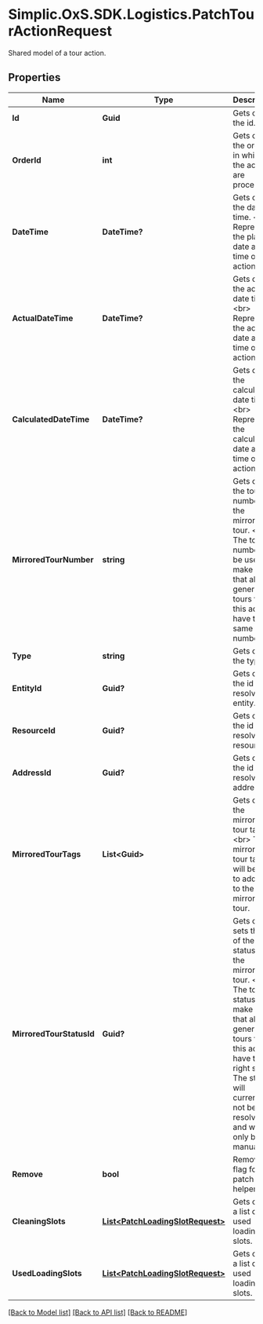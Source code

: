 # Simplic.OxS.SDK.Logistics.PatchTourActionRequest
Shared model of a tour action.

## Properties

Name | Type | Description | Notes
------------ | ------------- | ------------- | -------------
**Id** | **Guid** | Gets or sets the id. | [optional] 
**OrderId** | **int** | Gets or sets the order id in which the actions are processed. | [optional] 
**DateTime** | **DateTime?** | Gets or sets the date time.  &lt;br&gt;  Represents the planned date and time of the action.   | [optional] 
**ActualDateTime** | **DateTime?** | Gets or sets the actual date time.  &lt;br&gt;  Represents the actual date and time of the action.   | [optional] 
**CalculatedDateTime** | **DateTime?** | Gets or sets the calculated date time.  &lt;br&gt;  Represents the calculated date and time of the action.   | [optional] 
**MirroredTourNumber** | **string** | Gets or sets the tour number of the mirrored tour.  &lt;br&gt;  The tour number will be used to make sure that all generated tours from this action have the same   tour number.   | [optional] 
**Type** | **string** | Gets or sets the type. | [optional] 
**EntityId** | **Guid?** | Gets or sets the id to resolve the entity. | [optional] 
**ResourceId** | **Guid?** | Gets or sets the id to resolve the resource. | [optional] 
**AddressId** | **Guid?** | Gets or sets the id to resolve the address. | [optional] 
**MirroredTourTags** | **List&lt;Guid&gt;** | Gets or sets the mirrored tour tags.   &lt;br&gt;  The mirrored tour tags will be used to add tags to the mirrored tour.   | [optional] 
**MirroredTourStatusId** | **Guid?** | Gets ors sets the id of the status of the mirrored tour.  &lt;br&gt;  The tour status will make sure that all generated tours from this action have the right status.    The status will currently not be resolved and will only be set manually. | [optional] 
**Remove** | **bool** | Remove flag for the patch helper. | [optional] 
**CleaningSlots** | [**List&lt;PatchLoadingSlotRequest&gt;**](PatchLoadingSlotRequest.md) | Gets or sets a list of used loading slots. | [optional] 
**UsedLoadingSlots** | [**List&lt;PatchLoadingSlotRequest&gt;**](PatchLoadingSlotRequest.md) | Gets or sets a list of used loading slots. | [optional] 

[[Back to Model list]](../README.md#documentation-for-models) [[Back to API list]](../README.md#documentation-for-api-endpoints) [[Back to README]](../README.md)

